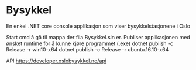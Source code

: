 # Bysykkel

En enkel .NET core console applikasjon som viser bysykkelstasjonene i Oslo

Start cmd å gå til mappa der fila Bysykkel.sln er.
Publiser applikasjonen med ønsket runtime for å kunne kjøre programmet (.exe)
	dotnet publish -c Release -r win10-x64
	dotnet publish -c Release -r ubuntu.16.10-x64

API
https://developer.oslobysykkel.no/api
